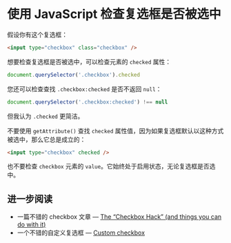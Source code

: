 # 使用 JavaScript 检查复选框是否被选中

假设你有这个复选框：

```html
<input type="checkbox" class="checkbox" />
```

想要检查复选框是否被选中，可以检查元素的 `checked` 属性：

```js
document.querySelector('.checkbox').checked
```

您还可以检查查找 `.checkbox:checked` 是否不返回 `null`：

```js
document.querySelector('.checkbox:checked') !== null
```

但我认为 `.checked` 更简洁。

不要使用 `getAttribute()` 查找 `checked` 属性值，因为如果复选框默认以这种方式被选中，那么它总是成立的：

```html
<input type="checkbox" checked />
```

也不要检查 `checkbox` 元素的 `value`。它始终处于启用状态，无论复选框是否选中。

## 进一步阅读

- 一篇不错的 checkbox 文章 — [The “Checkbox Hack” (and things you can do with it)](https://css-tricks.com/the-checkbox-hack/)
- 一个不错的自定义复选框 — [Custom checkbox](https://www.30secondsofcode.org/css/s/custom-checkbox)
